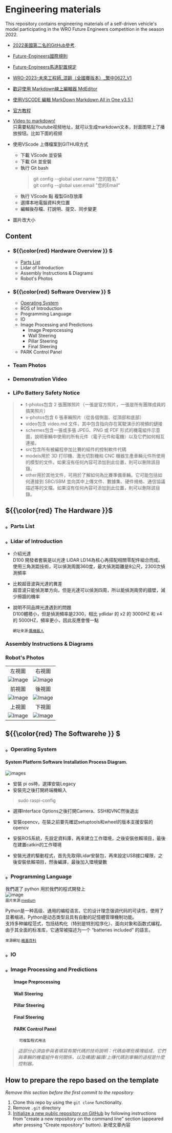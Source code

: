 Engineering materials
====

This repository contains engineering materials of a self-driven vehicle's model participating in the WRO Future Engineers competition in the season 2022.
* [2022美國第二名的GitHub參考](https://github.com/definitely-nobody-is-here/SPARK_Future-Engineers_2022?fbclid=IwAR00_3dfM16glfze2lCYE--QD1HyJoParn6c9IV0YEm_ZA2aLQ1S2wIMOSM_aem_AbD82MjkT8YgQMrDoxd_dTQKZyMoBclmGeazY_IAPRwTwzgrg0K8dnOkb8TkuzYEPvc).
* [Future-Engineers國際規則](https://wro-association.org/competition/2023-season/)
* [Future-Engineers馬達配置規定](https://www.era.org.tw/main/wp-content/uploads/2023/06/Future-Engineers%E9%A6%AC%E9%81%94%E9%85%8D%E7%BD%AE%E8%A6%8F%E5%AE%9A.pdf)
* [WRO-2023-未來工程師_混齡（全國賽版本）_繁中0627_V1](https://www.era.org.tw/main/wp-content/uploads/2023/06/WRO-2023-%E6%9C%AA%E4%BE%86%E5%B7%A5%E7%A8%8B%E5%B8%AB_%E6%B7%B7%E9%BD%A1%EF%BC%88%E5%85%A8%E5%9C%8B%E8%B3%BD%E7%89%88%E6%9C%AC%EF%BC%89_%E7%B9%81%E4%B8%AD0627_V1.pdf)
* [歡迎使用 Markdown線上編輯器 MdEditor](https://www.mdeditor.tw/)
* [使用VSCODE 編輯 MarkDown   Markdown All in One  v3.5.1 ](https://ithelp.ithome.com.tw/articles/10225442)
* [官方教程](https://markdown.com.cn/basic-syntax/headings.html)
 
* [Video to markdown!](https://video-to-markdown.marcomontalbano.com/)  
  只需要粘贴Youtube视频地址，就可以生成markdown文本，封面图带上了播放按钮。比如下面的视频  
* 使用VScode 上傳檔案到GITHUB方式
  - 下載 VScode 並安裝 
  - 下載 Git  並安裝
  - 執行 Git bash 
    > git config --global user.name "您的姓名"  
    > git config --global user.email "您的Email"   
  - 執行 VScode 點 複製Git存放庫
  - 選擇本地電腦資料夾位置
  - 編輯後存檔、打說明、提交、同步變更
* 圖片改大小

## Content
- ### ${{\color{red} Hardware Overview }} $ 
  - [Parts List](#parts-list)
  - Lidar of Introduction
  - Assembly Instructions & Diagrams
  - Robot's Photos
- ### ${{\color{red} Software Overview }} $ 
  - [Operating System](#operating-system)
  - ROS of Introduction
  - Programming Language
  - IO
  - Image Processing and Predictions
    - Image Preprocessing
    - Wall Steering
    - Pillar Steering
    - Final Steering
  - PARK Control Panel
- ### Team Photos
 
- ### Demonstration Video
- ### LiPo Battery Safety Notice

> * t-photos包含 2 張團隊照片（一張是官方照片，一張是所有團隊成員的搞笑照片）
> * v-photos包含 6 張車輛照片（從各個側面、從頂部和底部）
> * video包含 video.md 文件，其中包含指向存在駕駛演示的視頻的鏈接
> * schemes包含一張或多張 JPEG、PNG 或 PDF 形式的機電組件示意圖，說明車輛中使用的所有元件（電子元件和電機）以及它們如何相互連接。
> * src包含所有被編程參加比賽的組件的控制軟件代碼
> * models用於 3D 打印機、激光切割機和 CNC 機器生產車輛元件所使用的模型的文件。如果沒有任何內容可添加到此位置，則可以刪除該目錄。
> * other用於其他文件，可用於了解如何為比賽準備車輛。它可能包括如何連接到 SBC/SBM 並向其中上傳文件、數據集、硬件規格、通信協議描述等的文檔。如果沒有任何內容可添加到此位置，則可以刪除該目錄。

 ## ${{\color{red} The Hardware }}$ 
   ### 。Parts List
   ### 。Lidar of Introduction
   - 介紹光達  
     D100 開發者套裝是以光達 LiDAR LD14為核心再搭配相關零配件組合而成。  
     使用三角測距技術，可以偵測周圍360度，最大偵測距離是8公尺，2300次偵測頻率  
   - 比較超音波與光達的異差  
     超音波只能偵測單方向，但是光達可以偵測四周，所以能偵測兩旁的牆壁，減少擦牆的機率  
   - 說明不同品牌光達遇到的問題  
     D100體積小，但是偵測頻率是2300，相比 ydlidar 的 x2 的 3000HZ 和 x4 的 5000HZ，頻率更小，因此反應會慢一點  

     <small>網址來源:[飆機器人](https://shop.playrobot.com/products/lidar-d100-ld14)</small>
   ### Assembly Instructions & Diagrams
   ### Robot's Photos   
|        |        |  
| :----: | :----: |  
|  左視圖 | 右視圖 |
| <img src="./v-photos/Left_view.png" alt="Image"> | <img src="./v-photos/Right_view.png" alt="Image"> |
|  前視圖  |  後視圖   |    
| <img src="./v-photos/front_view.png" alt="Image"> | <img src="./v-photos/rear_view.png" alt="Image"> | 
|  上視圖  |  下視圖   |   
| <img src="./v-photos/top_view.png" alt="Image"> | <img src="./v-photos/bottom-view.png" alt="Image"> |   

 ## ${{\color{red} The Softwarehe }} $ 
   ### 。Operating System  
   #### System Platform Software Installation Process Diagram.
   ![images](src/software_setup.png)  
   - 安裝 pi os時，選擇安裝Legacy    
   - 安裝完之後打開終端機輸入  
   > sudo raspi-config  
   
   - 選擇Interface Options之後打開Camera、SSH和VNC然後退出    

   - 安裝opencv，在裝之前要先確認setuptools和wheel的版本支援安裝的opencv  

   - 安裝ROS系統，先設定資料庫，再來建立工作環境，之後安裝依賴項目，最後在建置catkin的工作環境  

   - 安裝光達的驅動程式，首先先取得Lidar安裝包，再來設定USB接口權限，之後安裝依賴項目，然後編譯，最後加入環境變數

   ### 。Programming Language
   我們選了 python 用於我們的程式開發上  
   ![image](/src/python.png)  
   <small>圖片來源:[medium](https://allaboutdataanalysis.medium.com/%E5%AD%B8python%E5%B8%B8%E9%80%9B%E7%9A%8410%E5%80%8B%E7%B6%B2%E7%AB%99-%E9%80%99%E6%AC%A1%E5%85%A8%E9%83%BD%E5%91%8A%E8%A8%B4%E4%BD%A0-eb2656ee0b22)</small>
   
   Python是一种高级、通用的编程语言。它的设计理念强调代码的可读性，使用了显著缩进。Python是动态类型且具有自動的記憶體管理機制功能。  
   支持多种编程范式，包括结构化（特别是特別程序化）、面向对象和函数式编程。由于其全面的标准库，它通常被描述为一个 “batteries included” 的語言。  
   
   <small>來源網址:[維基百科](https://zh.wikipedia.org/zh-tw/Python)</small>
   ### 。IO
   ### 。Image Processing and Predictions
   ####  &nbsp;&nbsp;&nbsp;&nbsp;&nbsp;&nbsp;&nbsp;&nbsp;Image Preprocessing
   ####  &nbsp;&nbsp;&nbsp;&nbsp;&nbsp;&nbsp;&nbsp;&nbsp;Wall Steering
   ####  &nbsp;&nbsp;&nbsp;&nbsp;&nbsp;&nbsp;&nbsp;&nbsp;Pillar Steering
   ####  &nbsp;&nbsp;&nbsp;&nbsp;&nbsp;&nbsp;&nbsp;&nbsp;Final Steering
   ####  &nbsp;&nbsp;&nbsp;&nbsp;&nbsp;&nbsp;&nbsp;&nbsp;PARK Control Panel
          可複製程式用法
    
> _這部分必須由參與者填寫有關代碼的技術說明：代碼由哪些模塊組成，它們與車輛的機電組件有何關係，以及構建/編譯/上傳代碼到車輛的過程是什麼控制器。_

## How to prepare the repo based on the template

_Remove this section before the first commit to the repository_

1. Clone this repo by using the `git clone` functionality.
2. Remove `.git` directory
3. [Initialize a new public repository on GitHub](https://github.com/new) by following instructions from "create a new repository on the command line" section (appeared after pressing "Create repository" button).
新增文章內容
